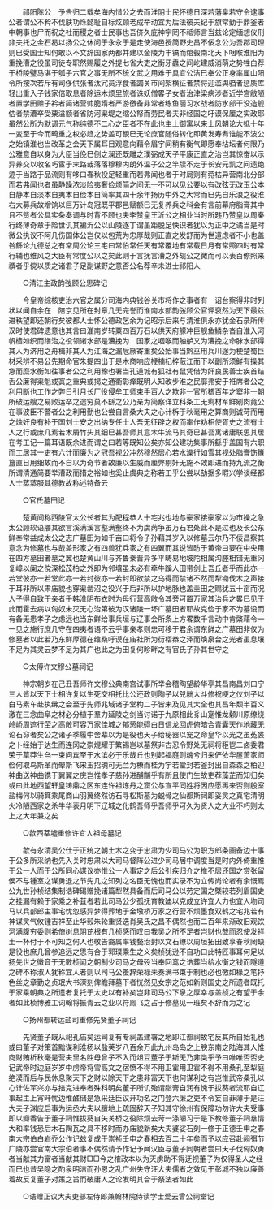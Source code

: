 <!-- { "loadSidebar": true } -->
　　祁阳陈公　予告归二载矣海内惜公之去而淮阴士民怀德日深若藩臬若守令逮事公者谓公不矜不伐肤功烁懿耻自标炫顾老成举动宜为后法彼夫纪于旗常勤于鼎釜者中朝事也尸而祝之社而稷之者士民事也吾侪久庇神宇罔不祗师言当兹论定缅想仪刑非夫托之金石曷以扬公之休问于永永于是走使海邑授简野史昌不佞念公为吾郡司理则巳受国士知何敢以不文辞国家两都并建以金陵为丰镐而绾毂南北天下咽喉淮阳为重挽漕之役虽司徒专职然赐履之外提七省大吏之衡牙纛之间屹建威消萌之势牲白荐于桥陵璧马湛于瓠子六官之事无所不统文武之用难于具宜公洁巳奉公正身率属山阳令所按次若斥有司侈供张者汰冗员浮食者蠲关市间架横征者禁将迎滥舆驺者惩质库轻出重入子钱家倍取息者除运木烦里旅者诛妖僧畧子女者治津梁病涉者近学宫敝陋者置学田赡子衿者简诸营帅脆堶者严游徼备非常者练鱼丽习水战者防水部干没造舰估者禁漕卒受粟溢额者省防河渠堤之缩公帑而劳民者夫非经国之吁谟保厘之实政耶虽然公所为默调元气称纯德不二心之臣者不在此也主上御寓以来士风朝论大抵十年一变至于今而畸重之权必趋之势盖可覩巳无论庶官随俗转化即黄发寿耈谁能不波公之始镇淮也当改革之会天下属耳目观意向藉令眉宇间稍有衡气即愿奉坫坛者何限乃公雅意自以身为大臣当俛巳倒之澜还既雕之璞弼成天子平康正直之治岂其惊奋以示异养交以收名巧宦于末路哉落落穆穆内朗外温子公之竿牍不走于长安元凯之问遗绝迹于当路于品流则有哆口春秋投足轻重而若弗闻也者于时局则有菀枯异营南北分部而若弗闻也者虽静躁浓淡险夷奢俭烦简之间无一不可以见公要以有改弦无改玉公本自静本自淡本自夷本自俭本自简率其四十余年扬历中外之大常而巳先自乐浪之役淮右大募兵故增饷以巨万计岛冠既平郡邑赋额巳无复养兵之科会有言前幕府脂膏其中且不赀者公具实条奏调与时背不顾也夫李赞皇王沂公之相业当时所韪乃赞皇以周秦行终薄奇章于险世讥其褊沂公以山陵逐丁谓虽距脱足快识者犹以为正中之谲当是时微公执议不阿几伤国体公岂仅以包荒为忠厚哉则正直之发舒而为世道虑者不小也盖咎繇论九德总之有常周公论三宅曰常伯常任天有常覆地有常载日月有常照四时有常行辅也维风之大臣有常度公以之矣此则于言抚言漕之外觇公之微而可以表百僚照来禩者乎傥以质之诸君子足副谋野之意否公名荐辛未进士祁阳人 

　　○清江主政韵弢顾公思碑记 

　　今皇帝综核吏治六官之属分司海内典钱谷关市将作之事者有　诏台察得非时列状以闻自余在　陪京见所在封章几无完誉而淮南水部韵弢顾公官评裒然为天下最兹进秩望即还朝行矣彼都人士怀公德政乞余为记昭示后来与清淮俱永亦犹金石录所传汉时使君碑遗意也其言曰淮南岁转粟四百万石以供天府艨冲巨舰鱼鳞杂沓自淮入河帆樯如织而缮治之役领诸水部是漕挽为　国家之咽喉而舳舻又为漕挽之命脉水部得其人为济用之舟楫非其人为江海之漏卮厥寄重矣公始事当黔巫用兵川途为梗楚蜀巨材采辨不易公先期命官朱提四出于是木商响应楩楠杞梓蔽江而下以副所须鲜有操其急而糜水衡如往事者公之利用豫也署当孔道城有狐社有鼠凭借为奸良民善士疾首结舌公廉得渠魁或寘之重典或揭之通衢彰瘅既明人知改步淮之民靡弗安于袵席者公之利用断也工作之弊日引月长厂役侵牟工师束手百人之欺非一官所稽百年之窦非一朝所破运艘之易败运卒之途穷莫不繇之公乃亲为简察详立科条工无剩材军鲜剜肉竟公在事波臣不警者公之利用勤也公尝自言桑大夫之心计柝于秋毫用之算商则诚苛而用之烛奸良有补于国刘士安之出纳专任士人吾无征辟之权而率作劝相使胥史之流有士人之行或庶几焉若木屑竹头其细巳甚吾师其意木牛流马其奇巳甚吾寓诸庸联思其居在考工记一篇耳语既余进而谓之曰若等既知公矣亦知公建功集事所繇乎盖国有六职而工居其一吏有六计而廉为之冠吾视公冲然穆然居心若水澡行如雪其视处脂膏饬簠簋直日用细故而不自以为奇节者故廉以生威而厘弊剔奸无施不效即进而持九流之衡所谓清通简要举漕政而措之裕如也奚止虞典之称若工乎公尝以劼据多暇兴学谈经都人士蒸蒸服其德教故称述特备云 

　　○官氏墓田记 

　　楚黄间称西陵官太公长者其为配程恭人十宅兆也地与豪家接豪家以为市操之急太公顾软语餍其欲言溪满溪言壑满壑终不为虞苪争虽万石君处此不是过也及长公东鲜奉常益成太公之志广墓田为如千亩曰将令子孙藉其岁入以修墓云尔乃不佞昌察其意念为修墓也与哉盖形家之有四兽犹兵家之有四翼而其说皆昉于黄帝曰要在中央用在四方墓田者墓之翼也楚黄山川与齐鲁秦晋异多平畴易地坡陀相属沟塍相错无重冈复嶂以阑之傥深松茂柏之外即为邻壤虽未必有牵牛蹊人田带剑上吾丘者乎而此亦一若堂彼亦一若堂此亦一若封彼亦一若封即欲禁之乌得而禁诸不然而犁锄伐木之声接于耳非所以肃庙貌也穿渠凿沼之役兴于后非所以护地脉也盖圭田之赐犹五十亩而况人子得自致于亲者乎韩淮阴布衣时为母行营高敞令其旁可置万家其治兵之畧巳见于此而霍去病以匈奴未灭无心治第彼为汉诸陵一坏广墓田者耶故克俭于家不为墓设而有备无患孝子之虑远也当东鲜给事兵垣与辽事会所条上方畧数千言动中肯綮藉令一一见之施行庶几守在四夷者语不云乎事亲孝则忠可移于君余谓东鲜之广墓田非仅为修墓者以此若乃东鲜厚德在维桑吁谟在庙社所为衍桮桊之泽而焕泉台之光者虽息壤不足为其灵云梦不足为其广也此之为田复何畛畔之有官氏子孙其世守之 

　　○太傅许文穆公墓祠记 

　　神宗朝岁在己丑吾师许文穆公典南宫试事所举会稽陶望龄华亭其昌南昌刘曰宁三人皆以天下士相许复以生死交相托比公还政则陶子以兕觥大斗修祝哽之仪刘子以白马素车赴执绋之会至于先师兆域诸子堂构二子皆未及见其大全也其昌年颓半百义激在三念曲阜之材必分植于羣力延陵之剑当讨诺于九原相此豸山寔惟龙颡川原缭绕岭峤周遮行茔之高敞可容万家佳城之郁葱能碍白日信龙回虎俯暗合青囊天作地藏无论石窌者矣公之诸子季履中舍辈以为是役也天子给秘器以宠之命皇华以光之虽菟裘之卜经始于达生而连冈之崇焜耀于繁锡岂以墓祭非古忍令野处无祠将秬鬯二卤委君荣于草莽生刍一束问宾至于水滨必于乐哉丘也别起福庭则魂兮归来俨依华屋萧家师俭何取鸟斯革而翚斯飞宋玉招魂可无兰为橑而桂为宇若堂封若釜封出自森森之柏迎神曲送神曲镌于翼翼之庑岂惟孝子慈孙进酺黼乎有所且使门生故吏荐藻芷而知归矣或曰此地西望轩皇铸鼎之区东连许祖炼丹之窟公与宣平同姓将因应愿再来否则殷室盐梅何以骑箕乘尾商山羽翼终然访石寻松斯墓为蜕骨之仙都斯祠即妥灵之真宅清明火冷陋西家之杀牛华表月明下辽城之化鹤吾师乎吾师乎可久为贤人之大业不朽则太上之大年兼之矣 

　　○歙西莘墟重修许宜人祖母墓记 

　　歙有永清吴公仕于正统之朝土木之变于忠肃为少司马公为职方郎条画备边十事于公多所采纳也先入关时忠肃以大司马督阵公进少司马居中调度当是时内外倚重惟于公一人而于公所同心谋议亦惟公一人事定之后公引疾归介之推不居还国之赏张留侯不与锺室之谋勇退之节先几之知列之名臣无愧也而实录不为立传尚论者有余慨焉公九世孙桢结集制诰碑碣赠挽诸篇犁然具备而后司马公以劳定国之槩较若列眉国史之挂漏有赖于家乘之补苴者若此司马公少孤抚育教廸以克成立许宜人力也宜人圽司马以兵部郎主事宅忧忽感异梦得葬地于金墩桥万家之行营不烦墨食双鹤之宅兆若有神谋灵气攸锺吉祥至止华毂朱轮重贤迭肖吴氏之昌不偶然也而二百年来渐改旧观饮河满腹穷委则希倚树息阴芘根有几桢感而叹曰我吴之所不足者岂财也哉而忍使发祥土一杯付于不可知之何人也敬告裔属率钱甃治封以文石缭以周垣拓田致享春秋罔缺是役也庶几曾参追远之思有合于郭璞乘生之义矣桢犹逊不自功曰此特匠事耳何足以扬先世之徽音于无斁桢闻之朝制少司马之母殁当奉回鸾之诰葬当给水衡之钱而隧道之碑不称淑人犹称宜人者则以司马公蚤辞荣禄未奏满书束于制也必也徼如椽之笔抒色丝之章勤之贞珉大书深刻俾瞻拜墓下者恍然见女宗之范如新则国史之所遗者既托于家乘朝典之所遗者复托于太史以有补矣岂非司马公下泉之厚幸与盖桢之有望于余者如此桢博雅工词翰将振青云之业以符鳯飞之占于修墓见一班矣不辞而为之记 

　　○扬州都转运盐司重修先贤董子祠记 

　　先贤董子既从祀孔庙矣运司复有专祠盖建署之地即江都祠故宅反其所自始礼也或曰董子对策首黜谋利淮杨以盐荚岁八百余万此九州岛岛之上腴东南之陆海其人惟商财贿析秋毫是营夫里名胜毋曾子不入而俎豆董子于斯无乃非类乎予曰唯唯否否史记武帝时边庭岁岁中虏帝将雪高文之宿愤不得不用卫霍用卫霍不得不用桑孔至犁庭绝漠而后与民休息聚天下之财以除天下之患非富天下也何谋利之有岂惟武帝桑孔以心计佐军兴亦与掊克进奉者殊科明矣董子所讥殆谓脂膏自润有愧于拔葵者流耶自辽事起主上宵旰忧边惟鹾储是急采廷臣议开功名之门登六廉之吏不令妄自菲薄于是汪大夫子渊应启事为运丞大夫以膻地上疏固辞天子知其守徐州有保障功勿许大夫受事即以瓣香告于董子祠惟拔葵自矢关桥之役除烦去苛一涤陋习于是下教修董子祠羣情大和率钱恐后木石陶瓦之具不移时而办庙貌新矣大夫婆娑石刻一修于正德壬申之春南大宗伯白岩乔公作记兹复成于崇祯壬申之春相去百二十年矣而予以应召赴阙弭节广陵亦尝官南大宗伯者事不偶然请予作记予闻汉臣与董子同朝者尝曰天子伐匈奴勇者当献其力富者当献其财□□今之榷政本以为灭虏助不得迂视董子为仅得圣人之经而巳也昔吴隐之酌泉明洁而孙恩之乱广州失守汪大夫儒者之效见于彭城不独以廉善着故反复董子对策之旨而破庸人之论发明其合于祭法者如此 

　　○诰赠正议大夫吏部左侍郎兼翰林院侍读学士爱云曾公祠堂记 


